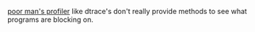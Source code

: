 
[poor man's profiler](http://poormansprofiler.org/)
like dtrace's don't really provide methods to see what programs are blocking on.
